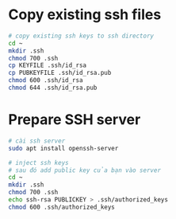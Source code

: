 # Copy existing ssh files

```bash
# copy existing ssh keys to ssh directory
cd ~
mkdir .ssh
chmod 700 .ssh
cp KEYFILE .ssh/id_rsa
cp PUBKEYFILE .ssh/id_rsa.pub
chmod 600 .ssh/id_rsa
chmod 644 .ssh/id_rsa.pub
```

# Prepare SSH server

```bash
# cài ssh server
sudo apt install openssh-server

# inject ssh keys
# sau đó add public key của bạn vào server
cd ~
mkdir .ssh
chmod 700 .ssh
echo ssh-rsa PUBLICKEY > .ssh/authorized_keys
chmod 600 .ssh/authorized_keys
```